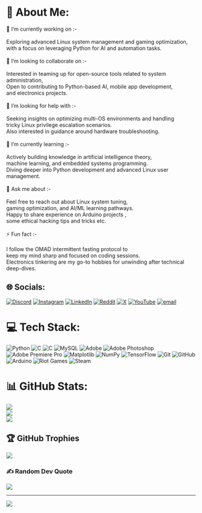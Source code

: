 # 💫 About Me:
🔭 I’m currently working on :-<br><br>Exploring advanced Linux system management and gaming optimization,<br>with a focus on leveraging Python for AI and automation tasks.<br><br>👯 I’m looking to collaborate on :-<br><br>Interested in teaming up for open-source tools related to system administration,<br>Open to contributing to Python-based AI, mobile app development, <br>and electronics projects.<br><br>🤝 I’m looking for help with :-<br><br>Seeking insights on optimizing multi-OS environments and handling <br>tricky Linux privilege escalation scenarios.<br>Also interested in guidance around hardware troubleshooting.<br><br>🌱 I’m currently learning :-<br><br>Actively building knowledge in artificial intelligence theory, <br>machine learning, and embedded systems programming.<br>Diving deeper into Python development and advanced Linux user management.<br><br>💬 Ask me about :-<br><br>Feel free to reach out about Linux system tuning, <br>gaming optimization, and AI/ML learning pathways.<br>Happy to share experience on Arduino projects , <br>some ethical hacking tips and tricks etc.<br><br>⚡ Fun fact :-<br><br>I follow the OMAD intermittent fasting protocol to <br>keep my mind sharp and focused on coding sessions.<br>Electronics tinkering are my go-to hobbies for unwinding after technical deep-dives.<br>


## 🌐 Socials:
[![Discord](https://img.shields.io/badge/Discord-%237289DA.svg?logo=discord&logoColor=white)](https://discord.gg/https://discord.gg/csp6jEyhFj) [![Instagram](https://img.shields.io/badge/Instagram-%23E4405F.svg?logo=Instagram&logoColor=white)](https://www.instagram.com/shivamsingh.vlr/) [![LinkedIn](https://img.shields.io/badge/LinkedIn-%230077B5.svg?logo=linkedin&logoColor=white)](https://www.linkedin.com/in/shivamsingh-op/) [![Reddit](https://img.shields.io/badge/Reddit-%23FF4500.svg?logo=Reddit&logoColor=white)](https://reddit.com/user/HaaKaaL_VLR/) [![X](https://img.shields.io/badge/X-black.svg?logo=X&logoColor=white)](https://x.com/@HaaKaaL_Gamer) [![YouTube](https://img.shields.io/badge/YouTube-%23FF0000.svg?logo=YouTube&logoColor=white)](https://youtube.com/@HaaKaaL) [![email](https://img.shields.io/badge/Email-D14836?logo=gmail&logoColor=white)](mailto:shivammaster.2235@gmail.com) 

# 💻 Tech Stack:
![Python](https://img.shields.io/badge/python-3670A0?style=for-the-badge&logo=python&logoColor=ffdd54) ![C](https://img.shields.io/badge/c-%2300599C.svg?style=for-the-badge&logo=c&logoColor=white) ![C](https://img.shields.io/badge/c-%2300599C.svg?style=for-the-badge&logo=c&logoColor=white) ![MySQL](https://img.shields.io/badge/mysql-4479A1.svg?style=for-the-badge&logo=mysql&logoColor=white) ![Adobe](https://img.shields.io/badge/adobe-%23FF0000.svg?style=for-the-badge&logo=adobe&logoColor=white) ![Adobe Photoshop](https://img.shields.io/badge/adobe%20photoshop-%2331A8FF.svg?style=for-the-badge&logo=adobe%20photoshop&logoColor=white) ![Adobe Premiere Pro](https://img.shields.io/badge/Adobe%20Premiere%20Pro-9999FF.svg?style=for-the-badge&logo=Adobe%20Premiere%20Pro&logoColor=white) ![Matplotlib](https://img.shields.io/badge/Matplotlib-%23ffffff.svg?style=for-the-badge&logo=Matplotlib&logoColor=black) ![NumPy](https://img.shields.io/badge/numpy-%23013243.svg?style=for-the-badge&logo=numpy&logoColor=white) ![TensorFlow](https://img.shields.io/badge/TensorFlow-%23FF6F00.svg?style=for-the-badge&logo=TensorFlow&logoColor=white) ![Git](https://img.shields.io/badge/git-%23F05033.svg?style=for-the-badge&logo=git&logoColor=white) ![GitHub](https://img.shields.io/badge/github-%23121011.svg?style=for-the-badge&logo=github&logoColor=white) ![Arduino](https://img.shields.io/badge/-Arduino-00979D?style=for-the-badge&logo=Arduino&logoColor=white) ![Riot Games](https://img.shields.io/badge/riotgames-D32936.svg?style=for-the-badge&logo=riotgames&logoColor=white) ![Steam](https://img.shields.io/badge/steam-%23000000.svg?style=for-the-badge&logo=steam&logoColor=white)
# 📊 GitHub Stats:
![](https://github-readme-stats.vercel.app/api?username=HaaKaaL&theme=great-gatsby&hide_border=false&include_all_commits=false&count_private=false)<br/>
![](https://nirzak-streak-stats.vercel.app/?user=HaaKaaL&theme=great-gatsby&hide_border=false)<br/>
![](https://github-readme-stats.vercel.app/api/top-langs/?username=HaaKaaL&theme=great-gatsby&hide_border=false&include_all_commits=false&count_private=false&layout=compact)

## 🏆 GitHub Trophies
![](https://github-profile-trophy.vercel.app/?username=HaaKaaL&theme=gotham&no-frame=false&no-bg=false&margin-w=4)

### ✍️ Random Dev Quote
![](https://quotes-github-readme.vercel.app/api?type=horizontal&theme=radical)

---
[![](https://visitcount.itsvg.in/api?id=HaaKaaL&icon=0&color=6)](https://visitcount.itsvg.in)

<!-- Proudly created with GPRM ( https://gprm.itsvg.in ) -->
